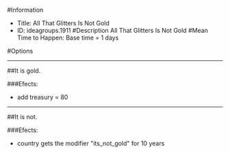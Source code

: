 #Information
 - Title: All That Glitters Is Not Gold
 - ID: ideagroups.1911
#Description
All That Glitters Is Not Gold
#Mean Time to Happen:
Base time = 1 days

#Options

___
##It is gold.

###Efects:<ul><li>add treasury = 80</li></ul>

___
##It is not.

###Efects:<ul><li>country gets the modifier "its_not_gold" for 10 years</li></ul>
